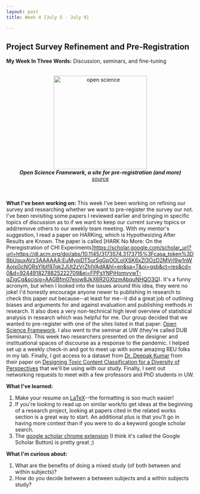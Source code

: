 ```yaml
---
layout: post
title: Week 4 [July 5 - July 9]

---
```


## Project Survey Refinement and Pre-Registration

**My Week In Three Words:** Discussion, seminars, and fine-tuning
<br><br>
<center><img src="https://yjqian02.github.io/alicezhang-dreu/images/open-science.jpg" alt="open science" width="250"/></center>

<!-- centering image desciption -->
<div style="text-align:center">    
  <b><i> Open Science Framework, a site for pre-registration (and more)</i></b>
</div>

<!-- centering image link -->
<div style="text-align:center">    
  <a href="https://iconnect.atsu.edu/open-science-framework-research-data-management-tool">source</a>
</div>

<br><br>
**What I've been working on:** This week I've been working on refining our survey and researching whether we want to pre-register the survey our not. I've been revisiting some papers I reviewed earlier and bringing in specific topics of discussion as to if we want to keep our current survey topics or add/remove others to our weekly team meeting. With my mentor's suggestion, I read a paper on HARKing, which is Hypothesizing After Results are Known. The paper is called [HARK No More: On the Preregistration of CHI Experiments]https://scholar.google.com/scholar_url?url=https://dl.acm.org/doi/abs/10.1145/3173574.3173715%3Fcasa_token%3D8bUquxAVz3AAAAAA:EuMypjDT5ur5gGpOOLoIXSK6xZI3OzD2MVrl9w1nWAojxGcNORsYIbIf87qk2JUt2zVrZhIVAdA&hl=en&sa=T&oi=gsb&ct=res&cd=0&d=9244918278825222709&ei=FPPsYNPjHomvywT-qZjgCg&scisig=AAGBfm07eiow8JkX6R2GXtzmAbquNHQO3Q). It's a funny acronym, but when I looked into the issues around this idea, they were no joke! I'd honestly encourage anyone newer to publishing in research to check this paper out because--at least for me--it did a great job of outlining biases and arguments for and against evaluation and publishing methods in research. It also does a very non-technical high level overview of statistical analysis in research which was helpful for me. Our group decided that we wanted to pre-register with one of the sites listed in that paper: [Open Science Framework](https://iconnect.atsu.edu/open-science-framework-research-data-management-tool). I also went to the seminar at UW (they're called DUB Seminars). This week two researchers presented on the designer and instituational spaces of discourse as a response to the pandemic. I helped set up a weekly check-in and got to meet up with some amazing REU folks in my lab. Finally, I got access to a dataset from [Dr. Deepak Kumar](https://kumarde.com/) from their paper on [Designing Toxic Content Classification for a Diversity of Perspectives](https://scholar.google.com/scholar_url?url=https://arxiv.org/abs/2106.04511&hl=en&sa=T&oi=gsb&ct=res&cd=0&d=15474642984557559046&ei=x_TsYLrSAZHsyQS_8o7oAw&scisig=AAGBfm2A9419fz8G8SukbMZv709mup9Bsw) that we'll be using with our study. Finally, I sent out networking requests to meet with a few professors and PhD students in UW. 


**What I've learned:**
1. Make your resume on [LaTeX](https://www.overleaf.com/)--the formatting is soo much easier!
2. If you're looking to read up on similar work/to get ideas at the beginning of a research project, looking at papers cited in the related works section is a great way to start. An additional plus is that you'll go in having more context than if you were to do a keyword google scholar search.
3. The [google scholar chrome extension](https://chrome.google.com/webstore/detail/google-scholar-button/ldipcbpaocekfooobnbcddclnhejkcpn) (I think it's called the Google Scholar Button) is pretty great ;)

**What I'm curious about:**
1. What are the benefits of doing a mixed study (of both between and within subjects)?
2. How do you decide between a between subjects and a within subjects study? 
